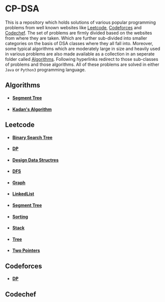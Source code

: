 # CP-DSA
This is a repository which holds solutions of various popular programming problems from well known websites like [Leetcode](https://leetcode.com/), [Codeforces](https://codeforces.com/) and  [Codechef](https://www.codechef.com/). The set of problems are firmly divided based on the websites from where they are taken. Which are further sub-divided into smaller categories on the basis of DSA classes where they all fall into. Moreover, some typical algorithms which are moderately large in size and heavily used in various problems are also made available as a collection in an seperate folder called [Algorithms](https://github.com/SohamChattopadhyayEE/CP-DSA/blob/main/Algorithms). Following hyperlinks redirect to those sub-classes of problems and those algorithms. All of these problems are solved in either `Java` or `Python3` programming language.   

## Algorithms
- #### [Segment Tree](https://github.com/SohamChattopadhyayEE/CP-DSA/blob/main/Algorithms/SegmentTree.java)
- #### [Kadan's Algorithm](https://github.com/SohamChattopadhyayEE/CP-DSA/blob/main/Algorithms/Kadan's%20Algorithm.py)

## Leetcode
- #### [Binary Search Tree](https://github.com/SohamChattopadhyayEE/CP-DSA/tree/main/Leetcode/Binary%20search%20tree)
- #### [DP](https://github.com/SohamChattopadhyayEE/CP-DSA/tree/main/Leetcode/DP)
- #### [Design Data Structres](https://github.com/SohamChattopadhyayEE/CP-DSA/tree/main/Leetcode/Design%20Data%20Structures)
- #### [DFS](https://github.com/SohamChattopadhyayEE/CP-DSA/tree/main/Leetcode/DFS)
- #### [Graph](https://github.com/SohamChattopadhyayEE/CP-DSA/tree/main/Leetcode/Graph)
- #### [LinkedList](https://github.com/SohamChattopadhyayEE/CP-DSA/tree/main/Leetcode/LinkedList)
- #### [Segment Tree](https://github.com/SohamChattopadhyayEE/CP-DSA/tree/main/Leetcode/Segment%20Tree)
- #### [Sorting](https://github.com/SohamChattopadhyayEE/CP-DSA/tree/main/Leetcode/Sorting)
- #### [Stack](https://github.com/SohamChattopadhyayEE/CP-DSA/tree/main/Leetcode/Stack)
- #### [Tree](https://github.com/SohamChattopadhyayEE/CP-DSA/tree/main/Leetcode/Tree)
- #### [Two Pointers](https://github.com/SohamChattopadhyayEE/CP-DSA/tree/main/Leetcode/Two%20Pointers)

## Codeforces
- #### [DP](https://github.com/SohamChattopadhyayEE/CP-DSA/tree/main/Codeforces/DP)
## Codechef
